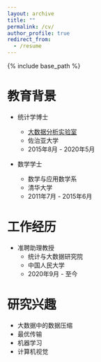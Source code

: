```yaml
---
layout: archive
title: ""
permalink: /cv/
author_profile: true
redirect_from:
  - /resume
---
```


{% include base_path %}

教育背景
======
- 统计学博士  
  - [大数据分析实验室](https://bdalpingio.github.io/)  
  - 佐治亚大学  
  - 2015年8月 - 2020年5月

- 数学学士  
  - 数学与应用数学系  
  - 清华大学  
  - 2011年7月 - 2015年6月

工作经历
======
- 准聘助理教授  
  - 统计与大数据研究院  
  - 中国人民大学 
  - 2020年9月 - 至今

研究兴趣
======
- 大数据中的数据压缩
- 最优传输
- 机器学习
- 计算机视觉
